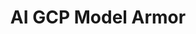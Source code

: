 ---
title: 'AI GCP Model Armor'
name: 'AI GCP Model Armor'

content_type: plugin

publisher: kong-inc
description: 'Audit and validate AI Proxy messages with Google Cloud Model Armor before forwarding them to an upstream LLM.'


products:
    - gateway

works_on:
    - on-prem
    - konnect

min_version:
    gateway: '3.12'

topologies:
  on_prem:
    - hybrid
    - db-less
    - traditional
  konnect_deployments:
    - hybrid
    - cloud-gateways
    - serverless


icon: plugin-slug.png # e.g. acme.svg or acme.png

tags:
   - ai
---